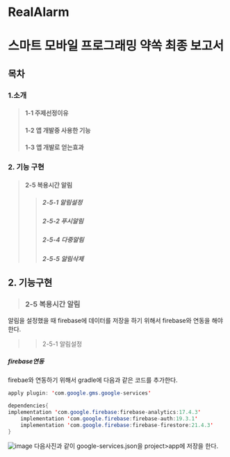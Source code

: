 # RealAlarm
스마트 모바일 프로그래밍 약쏙 최종 보고서
===================================
목차   
-----


### 1.소개
>#### 1-1 주제선정이유
>#### 1-2 앱 개발중 사용한 기능
>#### 1-3 앱 개발로 얻는효과

### 2. 기능 구현
>#### 2-5 복용시간 알림
>>##### 2-5-1 알림설정
>>##### 2-5-2 푸시알림
>>##### 2-5-4 다중알림
>>##### 2-5-5 알림삭제

## 2. 기능구현

>### 2-5 복용시간 알림
알림을 설정했을 때 firebase에 데이터를 저장을 하기 위해서 firebase와 연동을 해야한다. 

>>2-5-1 알림설정
##### firebase연동
firebae와 연동하기 위해서 gradle에 다음과 같은 코드를 추가한다.
~~~java
apply plugin: 'com.google.gms.google-services'

dependencies{
implementation 'com.google.firebase:firebase-analytics:17.4.3'
    implementation 'com.google.firebase:firebase-auth:19.3.1'
    implementation 'com.google.firebase:firebase-firestore:21.4.3'
}
~~~
![image](https://user-images.githubusercontent.com/62935657/86548810-b1e86680-bf78-11ea-89d7-20f668da56bb.png)
다음사진과 같이 google-services.json을 project>app에 저장을 한다.
